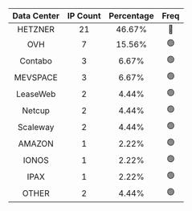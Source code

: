 | Data Center | IP Count | Percentage | Freq |
|:------------:|:--------:|:-----------:|:-----:|
| HETZNER | 21 | 46.67% | 🔴 |
| OVH | 7 | 15.56% | 🟢 |
| Contabo | 3 | 6.67% | 🟢 |
| MEVSPACE | 3 | 6.67% | 🟢 |
| LeaseWeb | 2 | 4.44% | 🟢 |
| Netcup | 2 | 4.44% | 🟢 |
| Scaleway | 2 | 4.44% | 🟢 |
| AMAZON | 1 | 2.22% | 🟢 |
| IONOS | 1 | 2.22% | 🟢 |
| IPAX | 1 | 2.22% | 🟢 |
| OTHER | 2 | 4.44% | 🟢 |